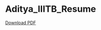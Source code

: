 # Aditya_IIITB_Resume
[Download PDF](https://github.com/addyhacke/Aditya_IIITB_Resume/blob/main/hack2%20(4).pdf)
